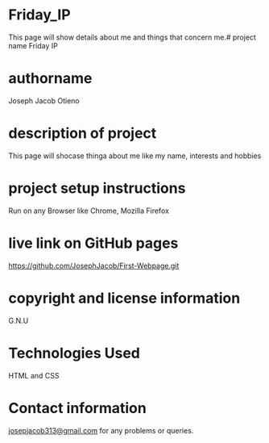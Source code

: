 # Friday_IP
This page will show details about me and things that concern me.# project name
Friday IP
# authorname
Joseph Jacob Otieno
# description of project
This page will shocase thinga about me like my name, interests and hobbies
# project setup instructions
Run on any Browser like Chrome, Mozilla Firefox
# live link on GitHub pages
https://github.com/JosephJacob/First-Webpage.git
# copyright and license information
G.N.U
# Technologies Used
HTML and CSS
# Contact information
josepjacob313@gmail.com for any problems or queries.

